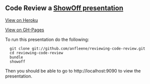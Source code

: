 ## Code Review a [ShowOff presentation](http://github.com/schacon/showoff) ##

[View on Heroku](http://reviewing-code-review.herokuapp.com/) 

[View on GH-Pages](http://anfleene.github.com/reviewing-code-review/)

To run this presentation do the following:

```
  git clone git://github.com/anfleene/reviewing-code-review.git
  cd reviewing-code-review
  bundle
  showoff
```

Then you should be able to go to http://localhost:9090 to view the
presentation.
